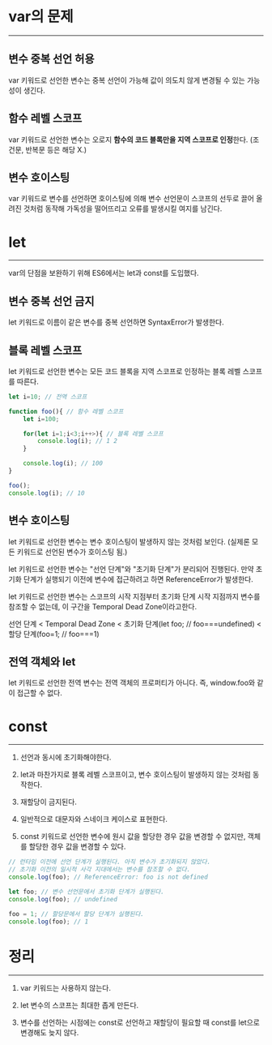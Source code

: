 # var의 문제

---

## 변수 중복 선언 허용

var 키워드로 선언한 변수는 중복 선언이 가능해 값이 의도치 않게 변경될 수 있는 가능성이 생긴다.

## 함수 레벨 스코프

var 키워드로 선언한 변수는 오로지 **함수의 코드 블록만을 지역 스코프로 인정**한다. (조건문, 반복문 등은 해당 X.)

## 변수 호이스팅

var 키워드로 변수를 선언하면 호이스팅에 의해 변수 선언문이 스코프의 선두로 끌어 올려진 것처럼 동작해 가독성을 떨어뜨리고 오류를 발생시킬 여지를 남긴다.

# let

---

var의 단점을 보완하기 위해 ES6에서는 let과 const를 도입했다.

## 변수 중복 선언 금지

let 키워드로 이름이 같은 변수를 중복 선언하면 SyntaxError가 발생한다.

## 블록 레벨 스코프

let 키워드로 선언한 변수는 모든 코드 블록을 지역 스코프로 인정하는 블록 레벨 스코프를 따른다.

```javascript
let i=10; // 전역 스코프

function foo(){ // 함수 레벨 스코프
    let i=100;

    for(let i=1;i<3;i++>){ // 블록 레벨 스코프
        console.log(i); // 1 2
    }

    console.log(i); // 100
}

foo();
console.log(i); // 10
```

## 변수 호이스팅

let 키워드로 선언한 변수는 변수 호이스팅이 발생하지 않는 것처럼 보인다. (실제론 모든 키워드로 선언된 변수가 호이스팅 됨.)

let 키워드로 선언한 변수는 "선언 단계"와 "초기화 단계"가 분리되어 진행된다. 만약 초기화 단계가 실행되기 이전에 변수에 접근하려고 하면 ReferenceError가 발생한다.

let 키워드로 선언한 변수는 스코프의 시작 지점부터 초기화 단계 시작 지점까지 변수를 참조할 수 없는데, 이 구간을 Temporal Dead Zone이라고한다.

선언 단계 < Temporal Dead Zone < 초기화 단계(let foo; // foo===undefined) < 할당 단계(foo=1; // foo===1)

## 전역 객체와 let

let 키워드로 선언한 전역 변수는 전역 객체의 프로퍼티가 아니다. 즉, window.foo와 같이 접근할 수 없다.

# const

---

1. 선언과 동시에 초기화해야한다.

2. let과 마찬가지로 블록 레벨 스코프이고, 변수 호이스팅이 발생하지 않는 것처럼 동작한다.

3. 재할당이 금지된다.

4. 일반적으로 대문자와 스네이크 케이스로 표현한다.

5. const 키워드로 선언한 변수에 원시 값을 할당한 경우 값을 변경할 수 없지만, 객체를 할당한 경우 값을 변경할 수 있다.

```javascript
// 런타임 이전에 선언 단계가 실행된다. 아직 변수가 초기화되지 않았다.
// 초기화 이전의 일시적 사각 지대에서는 변수를 참조할 수 없다.
console.log(foo); // ReferenceError: foo is not defined

let foo; // 변수 선언문에서 초기화 단계가 실행된다.
console.log(foo); // undefined

foo = 1; // 할당문에서 할당 단계가 실행된다.
console.log(foo); // 1
```

# 정리

---

1. var 키워드는 사용하지 않는다.

2. let 변수의 스코프는 최대한 좁게 만든다.

3. 변수를 선언하는 시점에는 const로 선언하고 재할당이 필요할 때 const를 let으로 변경해도 늦지 않다.
